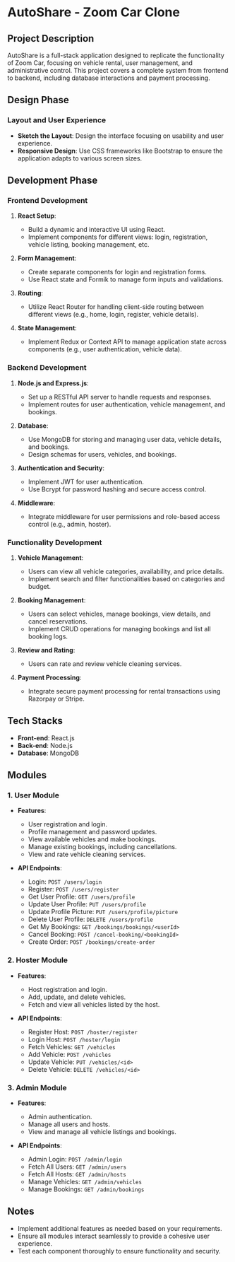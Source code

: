# AutoShare - Zoom Car Clone

## Project Description

AutoShare is a full-stack application designed to replicate the functionality of Zoom Car, focusing on vehicle rental, user management, and administrative control. This project covers a complete system from frontend to backend, including database interactions and payment processing.

## Design Phase

### Layout and User Experience
- **Sketch the Layout**: Design the interface focusing on usability and user experience.
- **Responsive Design**: Use CSS frameworks like Bootstrap to ensure the application adapts to various screen sizes.

## Development Phase

### Frontend Development

1. **React Setup**:
   - Build a dynamic and interactive UI using React.
   - Implement components for different views: login, registration, vehicle listing, booking management, etc.

2. **Form Management**:
   - Create separate components for login and registration forms.
   - Use React state and Formik to manage form inputs and validations.

3. **Routing**:
   - Utilize React Router for handling client-side routing between different views (e.g., home, login, register, vehicle details).

4. **State Management**:
   - Implement Redux or Context API to manage application state across components (e.g., user authentication, vehicle data).

### Backend Development

1. **Node.js and Express.js**:
   - Set up a RESTful API server to handle requests and responses.
   - Implement routes for user authentication, vehicle management, and bookings.

2. **Database**:
   - Use MongoDB for storing and managing user data, vehicle details, and bookings.
   - Design schemas for users, vehicles, and bookings.

3. **Authentication and Security**:
   - Implement JWT for user authentication.
   - Use Bcrypt for password hashing and secure access control.

4. **Middleware**:
   - Integrate middleware for user permissions and role-based access control (e.g., admin, hoster).

### Functionality Development

1. **Vehicle Management**:
   - Users can view all vehicle categories, availability, and price details.
   - Implement search and filter functionalities based on categories and budget.

2. **Booking Management**:
   - Users can select vehicles, manage bookings, view details, and cancel reservations.
   - Implement CRUD operations for managing bookings and list all booking logs.

3. **Review and Rating**:
   - Users can rate and review vehicle cleaning services.

4. **Payment Processing**:
   - Integrate secure payment processing for rental transactions using Razorpay or Stripe.

## Tech Stacks

- **Front-end**: React.js
- **Back-end**: Node.js
- **Database**: MongoDB

## Modules

### 1. User Module

- **Features**:
  - User registration and login.
  - Profile management and password updates.
  - View available vehicles and make bookings.
  - Manage existing bookings, including cancellations.
  - View and rate vehicle cleaning services.

- **API Endpoints**:
  - Login: `POST /users/login`
  - Register: `POST /users/register`
  - Get User Profile: `GET /users/profile`
  - Update User Profile: `PUT /users/profile`
  - Update Profile Picture: `PUT /users/profile/picture`
  - Delete User Profile: `DELETE /users/profile`
  - Get My Bookings: `GET /bookings/bookings/<userId>`
  - Cancel Booking: `POST /cancel-booking/<bookingId>`
  - Create Order: `POST /bookings/create-order`

### 2. Hoster Module

- **Features**:
  - Host registration and login.
  - Add, update, and delete vehicles.
  - Fetch and view all vehicles listed by the host.
  
- **API Endpoints**:
  - Register Host: `POST /hoster/register`
  - Login Host: `POST /hoster/login`
  - Fetch Vehicles: `GET /vehicles`
  - Add Vehicle: `POST /vehicles`
  - Update Vehicle: `PUT /vehicles/<id>`
  - Delete Vehicle: `DELETE /vehicles/<id>`

### 3. Admin Module

- **Features**:
  - Admin authentication.
  - Manage all users and hosts.
  - View and manage all vehicle listings and bookings.
  
- **API Endpoints**:
  - Admin Login: `POST /admin/login`
  - Fetch All Users: `GET /admin/users`
  - Fetch All Hosts: `GET /admin/hosts`
  - Manage Vehicles: `GET /admin/vehicles`
  - Manage Bookings: `GET /admin/bookings`

## Notes

- Implement additional features as needed based on your requirements.
- Ensure all modules interact seamlessly to provide a cohesive user experience.
- Test each component thoroughly to ensure functionality and security.


